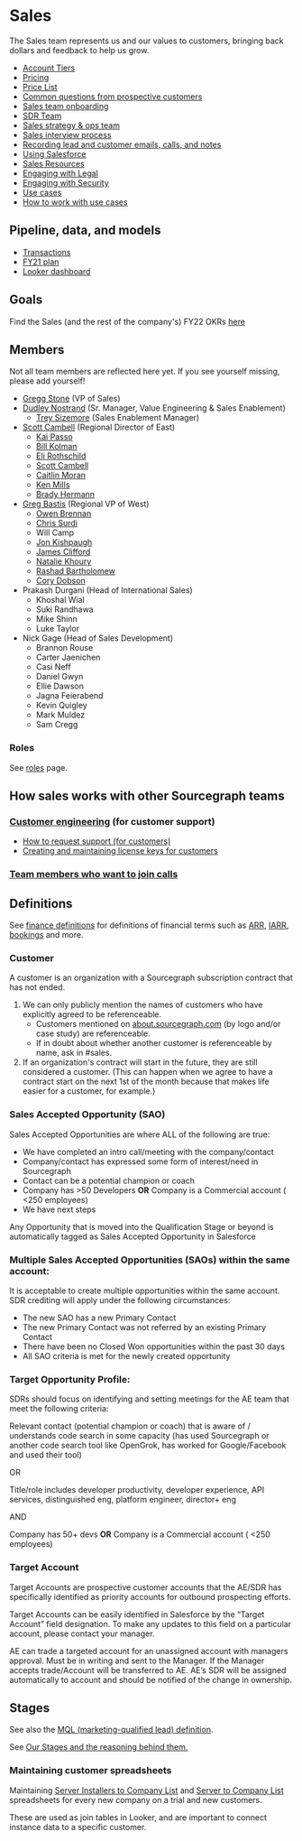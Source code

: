 # Sales

The Sales team represents us and our values to customers, bringing back dollars and feedback to help us grow.

- [Account Tiers](https://docs.google.com/document/d/14420oruJWMLKj67ObZiDzRK5GpHmRWXDjlDbH7L6T00/edit?ts=5f7e4023#heading=h.qdguquy7dt7i)
- [Pricing](https://about.sourcegraph.com/pricing)
- [Price List](https://docs.google.com/spreadsheets/d/1Vea0kr4Mx6AIs9YIHytTzDv9D1E7TY235hO49ZOB4I0/edit#gid=1935459439)
- [Common questions from prospective customers](tools/common_customer_questions.md)
- [Sales team onboarding](onboarding/index.md)
- [SDR Team](sdrteam/index.md)
- [Sales strategy & ops team](sales-ops/index.md)
- [Sales interview process](hiring/index.md)
- [Recording lead and customer emails, calls, and notes](tools/records.md)
- [Using Salesforce](tools/salesforce.md)
- [Sales Resources](tools/salesresources.md)
- [Engaging with Legal](process/saleslegal.md)
- [Engaging with Security](process/salessecurity.md)
- [Use cases](../../strategy-goals/strategy/index.md#use-cases)
- [How to work with use cases](../../strategy-goals/strategy/working_with_use_cases.md)

## Pipeline, data, and models

- [Transactions](https://docs.google.com/spreadsheets/d/1Ao3Nqw6gH3yAuZtICV3xo35kKKnI9oKXnvPuTQ0Fh9c/edit#gid=0)
- [FY21 plan](https://docs.google.com/spreadsheets/d/1EkZ7O69-2jbgtacoFDrY8L6rP73Hlqp_syyVCnmGAFA/edit#gid=1071026049)
- [Looker dashboard](https://sourcegraph.looker.com/browse/boards/2)

## Goals

Find the Sales (and the rest of the company's) FY22 OKRs [here](https://docs.google.com/document/d/18d3sX38O6ephNuoHqZT9BwU1m1_FGuRfsTwYbc8lMV8/edit?ts=6026cb87#)

## Members

Not all team members are reflected here yet. If you see yourself missing, please add yourself!

- [Gregg Stone](../../team/index.md#gregg-stone) (VP of Sales)
- [Dudley Nostrand](../../team/index.md#dudley-nostrand) (Sr. Manager, Value Engineering & Sales Enablement)
  - [Trey Sizemore](../../team/index.md#trey-sizemore) (Sales Enablement Manager)
- [Scott Cambell](../../team/index.md#scott-campbell) (Regional Director of East)
  - [Kai Passo](../../team/index.md#kai-passo)
  - [Bill Kolman](../../team/index.md#bill-kolman)
  - [Eli Rothschild](../../team/index.md#eli-rothschild)
  - [Scott Cambell](../../team/index.md#scott-campbell)
  - [Caitlin Moran](../../team/index.md#caitlin-moran)
  - [Ken Mills](../../team/index.md#ken-mills)
  - [Brady Hermann](../../team/index.md#brady-herrmann)
- [Greg Bastis](../../team/index.md#greg-bastis) (Regional VP of West)
  - [Owen Brennan](../../team/index.md#owen-brennan)
  - [Chris Surdi](../../team/index.md#chris-surdi)
  - Will Camp
  - [Jon Kishpaugh](../../team/index.md#jon-kishpaugh)
  - [James Clifford](../../team/index.md#james-clifford)
  - [Natalie Khoury](../../team/index.md#natalie-khoury)
  - [Rashad Bartholomew](../../team/index.md#rashad-bartholomew)
  - [Cory Dobson](../../team/index.md#cory-dobson)
- Prakash Durgani (Head of International Sales)
  - Khoshal Wial
  - Suki Randhawa
  - Mike Shinn
  - Luke Taylor
- Nick Gage (Head of Sales Development) 
  - Brannon Rouse
  - Carter Jaenichen
  - Casi Neff
  - Daniel Gwyn
  - Ellie Dawson
  - Jagna Feierabend
  - Kevin Quigley
  - Mark Muldez
  - Sam Cregg

### Roles

See [roles](roles/index.md) page.

## How sales works with other Sourcegraph teams

### [Customer engineering](../support/index.md) (for customer support)

- [How to request support (for customers)](../support/index.md#how-to-get-support-for-customers)
- [Creating and maintaining license keys for customers](../ce/process/license_keys.md)

### [Team members who want to join calls](onboarding/joining_customer_calls.md)

## Definitions

See [finance definitions](../finance/index.md#definitions) for definitions of financial terms such as [ARR](../finance/index.md#ARR), [IARR](../finance/index.md#IARR), [bookings](../finance/index.md#booking) and more.

### Customer

A customer is an organization with a Sourcegraph subscription contract that has not ended.

1. We can only publicly mention the names of customers who have explicitly agreed to be referenceable.
   - Customers mentioned on [about.sourcegraph.com](https://about.sourcegraph.com/) (by logo and/or case study) are referenceable.
   - If in doubt about whether another customer is referenceable by name, ask in #sales.
1. If an organization's contract will start in the future, they are still considered a customer. (This can happen when we agree to have a contract start on the next 1st of the month because that makes life easier for a customer, for example.)

### Sales Accepted Opportunity (SAO)

Sales Accepted Opportunities are where ALL of the following are true:

- We have completed an intro call/meeting with the company/contact
- Company/contact has expressed some form of interest/need in Sourcegraph
- Contact can be a potential champion or coach
- Company has >50 Developers **OR** Company is a Commercial account ( <250 employees)
- We have next steps

Any Opportunity that is moved into the Qualification Stage or beyond is automatically tagged as Sales Accepted Opportunity in Salesforce

### Multiple Sales Accepted Opportunities (SAOs) within the same account:

It is acceptable to create multiple opportunities within the same account. SDR crediting will apply under the following circumstances:

- The new SAO has a new Primary Contact
- The new Primary Contact was not referred by an existing Primary Contact
- There have been no Closed Won opportunities within the past 30 days
- All SAO criteria is met for the newly created opportunity

### Target Opportunity Profile:

SDRs should focus on identifying and setting meetings for the AE team that meet the following criteria:

Relevant contact (potential champion or coach) that is aware of / understands code search in some capacity (has used Sourcegraph or another code search tool like OpenGrok, has worked for Google/Facebook and used their tool)

OR

Title/role includes developer productivity, developer experience, API services, distinguished eng, platform engineer, director+ eng

AND

Company has 50+ devs **OR** Company is a Commercial account ( <250 employees)

### Target Account

Target Accounts are prospective customer accounts that the AE/SDR has specifically identified as priority accounts for outbound prospecting efforts.

Target Accounts can be easily identified in Salesforce by the “Target Account” field designation. To make any updates to this field on a particular account, please contact your manager.

AE can trade a targeted account for an unassigned account with managers approval. Must be in writing and sent to the Manager.
If the Manager accepts trade/Account will be transferred to AE. AE’s SDR will be assigned automatically to account and should be notified of the change in ownership.

## Stages

See also the [MQL (marketing-qualified lead) definition](../marketing/index.md#mql).

See [Our Stages and the reasoning behind them.](https://docs.google.com/spreadsheets/d/1z4LPeKmqCiIi92EchKBZMR8kVIGeTnOwhukYZCX2A0M/)

### Maintaining customer spreadsheets

Maintaining [Server Installers to Company List](https://docs.google.com/spreadsheets/d/1Y2Z23-2uAjgIEITqmR_tC368OLLbuz12dKjEl4CMINA/edit?usp=sharing) and [Server to Company List](https://docs.google.com/spreadsheets/d/1wo_KQIcGrNGCWYKa6iHJ7MImJ_aI7GN12E-T21Es8TU/edit?usp=sharing) spreadsheets for every new company on a trial and new customers.

These are used as join tables in Looker, and are important to connect instance data to a specific customer.
